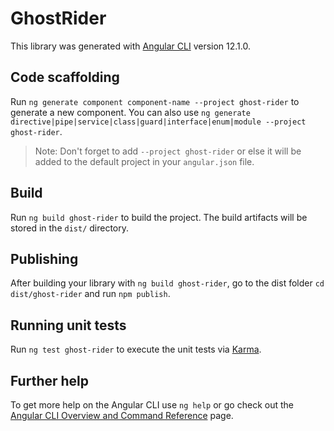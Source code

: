 # GhostRider

This library was generated with [Angular CLI](https://github.com/angular/angular-cli) version 12.1.0.

## Code scaffolding

Run `ng generate component component-name --project ghost-rider` to generate a new component. You can also use `ng generate directive|pipe|service|class|guard|interface|enum|module --project ghost-rider`.
> Note: Don't forget to add `--project ghost-rider` or else it will be added to the default project in your `angular.json` file. 

## Build

Run `ng build ghost-rider` to build the project. The build artifacts will be stored in the `dist/` directory.

## Publishing

After building your library with `ng build ghost-rider`, go to the dist folder `cd dist/ghost-rider` and run `npm publish`.

## Running unit tests

Run `ng test ghost-rider` to execute the unit tests via [Karma](https://karma-runner.github.io).

## Further help

To get more help on the Angular CLI use `ng help` or go check out the [Angular CLI Overview and Command Reference](https://angular.io/cli) page.
